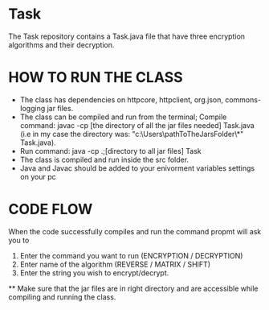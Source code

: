 # Task
The Task repository contains a Task.java file that have three encryption algorithms and their decryption.

# HOW TO RUN THE CLASS
 * The class has dependencies on httpcore, httpclient, org.json, commons-logging jar files.
 * The class can be compiled and run from the terminal; Compile command: javac -cp [the directory of all the jar files needed] Task.java 
(i.e in my case the directory was: "c:\\Users\\pathToTheJarsFolder\\*" Task.java).
* Run command: java -cp .;[directory to all jar files] Task
* The class is compiled and run inside the src folder.
* Java and Javac should be added to your enivorment variables settings on your pc


# CODE FLOW
When the code successfully compiles and run the command propmt will ask you to 
1. Enter the command you want to run (ENCRYPTION / DECRYPTION)
2. Enter name of the algorithm (REVERSE / MATRIX / SHIFT)
3. Enter the string you wish to encrypt/decrypt.

** Make sure that the jar files are in right directory and are accessible while compiling and running the class.
